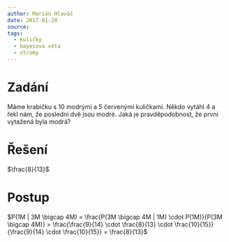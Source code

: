 ```yaml
---
author: Marián Hlaváč
date: 2017-01-28
source:
tags:
  - kuličky
  - bayesova věta
  - stromy
---
```


# Zadání

Máme krabičku s 10 modrými a 5 červenými kuličkami. Někdo vytáhl 4 a řekl nám, že poslední dvě jsou modré. Jaká je pravděpodobnost, že první vytažená byla modrá?

# Řešení

$\frac{8}{13}$

# Postup

$P(1M | 3M \bigcap 4M) = \frac{P(3M \bigcap 4M | 1M) \cdot P(1M)}{P(3M \bigcap 4M)} = \frac{\frac{9}{14} \cdot \frac{8}{13} \cdot \frac{10}{15}}{\frac{9}{14} \cdot \frac{10}{15}} = \frac{8}{13}$
